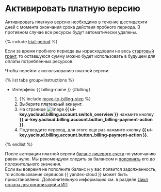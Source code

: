 # Активировать платную версию

Активировать платную версию необходимо в течение шестидесяти дней с момента окончания срока действия пробного периода. В противном случае все ресурсы будут автоматически удалены.

{% include [trial-period](../../_includes/trial-period.md) %}

Если за время пробного периода вы израсходовали не весь [стартовый грант](../concepts/bonus-account.md), то оставшуюся сумму можно будет использовать в будущем для оплаты потребленных ресурсов.

Чтобы перейти к использованию платной версии:

{% list tabs group=instructions %}

- Интерфейс {{ billing-name }} {#billing}
  
  1. {% include [move-to-billing-step](../_includes/move-to-billing-step.md) %}
  1. Выберите платежный аккаунт.
  1. На странице ![image](../../_assets/console-icons/flag.svg) **{{ ui-key.yacloud.billing.account.switch_overview }}** нажмите кнопку **{{ ui-key.yacloud.billing.account.button_billing-payment-action }}**.
  1. Подтвердите переход, для этого еще раз нажмите кнопку **{{ ui-key.yacloud.billing.account.button_billing-payment-action }}**.

{% endlist %}


После активации платной версии [баланс лицевого счета](../concepts/personal-account.md#balance) по умолчанию равен нулю. Мы рекомендуем следить за балансом и [пополнять](../operations/pay-the-bill.md) его до положительного значения.
<br/>Если вы вовремя не пополните баланс и у вас появится задолженность, то использование сервисов {{ yandex-cloud }} может быть приостановлено. Дополнительную информацию см. в разделе [Цикл оплаты для организаций и ИП](../payment/billing-cycle-business.md)
